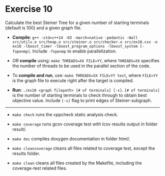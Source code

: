 # Exercise 10
Calculate the best Steiner Tree for a given number of starting terminals (default is 100) and a given graph file.

* **Compile**: `g++ -std=c++14 -O3 -march=native -pedantic -Wall src/utils.o src/heap.o src/steiner.o src/checker.o src/ex10.cxx -o ex10 -lboost_timer -lboost_program_options -lboost_system [-fopenmp]`. Include  `-fopenmp` to enable parallelization.

* *OR* **compile** using: `make THREADS=XX FILE=YY`, where `THREADS=XX` specifies the number of threads to be used in the parallel section of the code.

* To **compile and run**, use: `make THREADS=XX FILE=YY test`, where `FILE=YY` is the graph file to execute right after the target is compiled.

* **Run**: `./ex10 <graph filepath> [# of terminals] [-s]`. `[# of terminals]` is the number of starting terminals to check through to obtain best objective value. Include `[-s]` flag to print edges of Steiner-subgraph.

***

* `make check` runs the cppcheck static analysis check.

* `make coverage` runs gcov coverage test with lcov results output in folder result/.

* `make doc` compiles doxygen documentation in folder html/.

* `make cleancoverage` cleans all files related to coverage test, except the results folder.
 
* `make clean` cleans all files created by the Makefile, including the coverage-test related files.